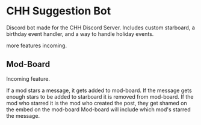 # CHH Suggestion Bot

Discord bot made for the CHH Discord Server. Includes custom starboard, a birthday event handler, and a way to handle holiday events. 

more features incoming. 

## Mod-Board
Incoming feature. 

If a mod stars a message, it gets added to mod-board. If the message gets enough stars to be added to starboard
it is removed from mod-board. If the mod who starred it is the mod who created the post, they get shamed on the embed on the mod-board
Mod-board will include which mod's starred the message. 

